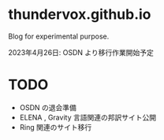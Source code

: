 # thundervox.github.io
Blog for experimental purpose.

2023年4月26日: OSDN より移行作業開始予定

# TODO
 - OSDN の退会準備
 - ELENA , Gravity 言語関連の邦訳サイト公開
 - Ring 関連のサイト移行
